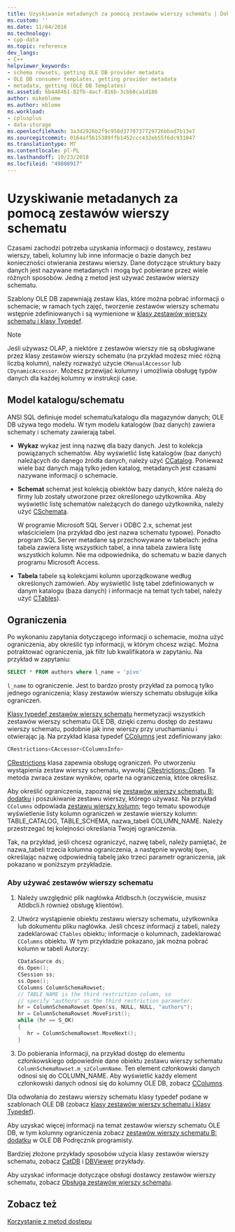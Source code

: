 ```yaml
---
title: Uzyskiwanie metadanych za pomocą zestawów wierszy schematu | Dokumentacja firmy Microsoft
ms.custom: ''
ms.date: 11/04/2016
ms.technology:
- cpp-data
ms.topic: reference
dev_langs:
- C++
helpviewer_keywords:
- schema rowsets, getting OLE DB provider metadata
- OLE DB consumer templates, getting provider metadata
- metadata, getting (OLE DB Templates)
ms.assetid: 6b448461-82fb-4acf-816b-3cbb0ca1d186
author: mikeblome
ms.author: mblome
ms.workload:
- cplusplus
- data-storage
ms.openlocfilehash: 3a3d2926b2f9c958d3770737729726bbad7b13e7
ms.sourcegitcommit: 0164af5615389ffb1452ccc432eb55f6dc931047
ms.translationtype: MT
ms.contentlocale: pl-PL
ms.lasthandoff: 10/23/2018
ms.locfileid: "49808917"
---
```

# <a name="obtaining-metadata-with-schema-rowsets"></a>Uzyskiwanie metadanych za pomocą zestawów wierszy schematu

Czasami zachodzi potrzeba uzyskania informacji o dostawcy, zestawu wierszy, tabeli, kolumny lub inne informacje o bazie danych bez konieczności otwierania zestawu wierszy. Dane dotyczące struktury bazy danych jest nazywane metadanych i mogą być pobierane przez wiele różnych sposobów. Jedną z metod jest używać zestawów wierszy schematu.  
  
Szablony OLE DB zapewniają zestaw klas, które można pobrać informacji o schemacie; w ramach tych zajęć, tworzenie zestawów wierszy schematu wstępnie zdefiniowanych i są wymienione w [klasy zestawów wierszy schematu i klasy Typedef](../../data/oledb/schema-rowset-classes-and-typedef-classes.md).  
  
> [!NOTE]
> Jeśli używasz OLAP, a niektóre z zestawów wierszy nie są obsługiwane przez klasy zestawów wierszy schematu (na przykład możesz mieć różną liczbą kolumn), należy rozważyć użycie `CManualAccessor` lub `CDynamicAccessor`. Możesz przewijać kolumny i umożliwia obsługę typów danych dla każdej kolumny w instrukcji case.  
  
## <a name="catalogschema-model"></a>Model katalogu/schematu  

ANSI SQL definiuje model schematu/katalogu dla magazynów danych; OLE DB używa tego modelu. W tym modelu katalogów (baz danych) zawiera schematy i schematy zawierają tabel.  
  
- **Wykaz** wykaz jest inną nazwę dla bazy danych. Jest to kolekcja powiązanych schematów. Aby wyświetlić listę katalogów (baz danych) należących do danego źródła danych, należy użyć [CCatalog](../../data/oledb/ccatalogs-ccataloginfo.md). Ponieważ wiele baz danych mają tylko jeden katalog, metadanych jest czasami nazywane informacji o schemacie.  
  
- **Schemat** schemat jest kolekcją obiektów bazy danych, które należą do firmy lub zostały utworzone przez określonego użytkownika. Aby wyświetlić listę schematów należących do danego użytkownika, należy użyć [CSchemata](../../data/oledb/cschemata-cschematainfo.md).  
  
     W programie Microsoft SQL Server i ODBC 2.x, schemat jest właścicielem (na przykład dbo jest nazwa schematu typowe). Ponadto program SQL Server metadane są przechowywane w tabelach: jedna tabela zawiera listę wszystkich tabel, a inna tabela zawiera listę wszystkich kolumn. Nie ma odpowiednika, do schematu w bazie danych programu Microsoft Access.  
  
- **Tabela** tabele są kolekcjami kolumn uporządkowane według określonych zamówień. Aby wyświetlić listę tabel zdefiniowanych w danym katalogu (baza danych) i informacje na temat tych tabel, należy użyć [CTables](../../data/oledb/ctables-ctableinfo.md)).  
  
## <a name="restrictions"></a>Ograniczenia  

Po wykonaniu zapytania dotyczącego informacji o schemacie, można użyć ograniczenia, aby określić typ informacji, w którym chcesz wziąć. Można potraktować ograniczenia, jak filtr lub kwalifikatora w zapytaniu. Na przykład w zapytaniu:  
  
```sql  
SELECT * FROM authors where l_name = 'pivo'  
```  
  
`l_name` to ograniczenie. Jest to bardzo prosty przykład za pomocą tylko jednego ograniczenia; klasy zestawów wierszy schematu obsługuje kilka ograniczeń.  
  
[Klasy typedef zestawów wierszy schematu](../../data/oledb/schema-rowset-classes-and-typedef-classes.md) hermetyzacji wszystkich zestawów wierszy schematu OLE DB, dzięki czemu dostęp do zestawu wierszy schematu, podobnie jak inne wierszy przy uruchamianiu i otwierając ją. Na przykład klasa typedef [CColumns](../../data/oledb/ccolumns-ccolumnsinfo.md) jest zdefiniowany jako:  
  
```cpp  
CRestrictions<CAccessor<CColumnsInfo>  
```  
  
[CRestrictions](../../data/oledb/crestrictions-class.md) klasa zapewnia obsługę ograniczeń. Po utworzeniu wystąpienia zestaw wierszy schematu, wywołaj [CRestrictions::Open](../../data/oledb/crestrictions-open.md). Ta metoda zwraca zestaw wyników, oparte na ograniczenia, które określisz.  
  
Aby określić ograniczenia, zapoznaj się [zestawów wierszy schematu B: dodatku](/previous-versions/windows/desktop/ms712921) i poszukiwanie zestawu wierszy, którego używasz. Na przykład `CColumns` odpowiada [zestawu wierszy kolumn](/previous-versions/windows/desktop/ms723052\(v%3dvs.85\)); tego tematu spowoduje wyświetlenie listy kolumn ograniczeń w zestawie wierszy kolumn: TABLE_CATALOG, TABLE_SCHEMA, nazwa_tabeli COLUMN_NAME. Należy przestrzegać tej kolejności określania Twojej ograniczenia.  
  
Tak, na przykład, jeśli chcesz ograniczyć, nazwę tabeli, należy pamiętać, że nazwa_tabeli trzecia kolumna ograniczenia, a następnie wywołaj `Open`, określając nazwę odpowiednią tabelę jako trzeci parametr ograniczenia, jak pokazano w poniższym przykładzie.  
  
### <a name="to-use-schema-rowsets"></a>Aby używać zestawów wierszy schematu  
  
1. Należy uwzględnić plik nagłówka Atldbsch.h (oczywiście, musisz Atldbcli.h również obsługę klientów).  
  
1. Utwórz wystąpienie obiektu zestawu wierszy schematu, użytkownika lub dokumentu pliku nagłówka. Jeśli chcesz informacji z tabeli, należy zadeklarować `CTables` obiektu; informacje o kolumnach, zadeklarować `CColumns` obiektu. W tym przykładzie pokazano, jak można pobrać kolumn w tabeli Autorzy:  
  
    ```cpp  
    CDataSource ds;  
    ds.Open();  
    CSession ss;  
    ss.Open();  
    CColumns ColumnSchemaRowset;  
    // TABLE_NAME is the third restriction column, so  
    // specify "authors" as the third restriction parameter:  
    hr = ColumnSchemaRowset.Open(ss, NULL, NULL, "authors");  
    hr = ColumnSchemaRowset.MoveFirst();  
    while (hr == S_OK)  
    {  
       hr = ColumnSchemaRowset.MoveNext();  
    }  
    ```  
  
1. Do pobierania informacji, na przykład dostęp do elementu członkowskiego odpowiednie dane obiektu zestawu wierszy schematu `ColumnSchemaRowset.m_szColumnName`. Ten element członkowski danych odnosi się do COLUMN_NAME. Aby wyświetlić każdy element członkowski danych odnosi się do kolumny OLE DB, zobacz [CColumns](../../data/oledb/ccolumns-ccolumnsinfo.md).  
  
Dla odwołania do zestawu wierszy schematu klasy typedef podane w szablonach OLE DB (zobacz [klasy zestawów wierszy schematu i klasy Typedef](../../data/oledb/schema-rowset-classes-and-typedef-classes.md)).  
  
Aby uzyskać więcej informacji na temat zestawów wierszy schematu OLE DB, w tym kolumny ograniczenia zobacz [zestawów wierszy schematu B: dodatku](/previous-versions/windows/desktop/ms712921) w OLE DB Podręcznik programisty.  
  
Bardziej złożone przykłady sposobów użycia klasy zestawów wierszy schematu, zobacz [CatDB](https://github.com/Microsoft/VCSamples) i [DBViewer](https://github.com/Microsoft/VCSamples) przykłady.  
  
Aby uzyskać informacje dotyczące obsługi dostawcy zestawów wierszy schematu, zobacz [Obsługa zestawów wierszy schematu](../../data/oledb/supporting-schema-rowsets.md).  
  
## <a name="see-also"></a>Zobacz też  

[Korzystanie z metod dostępu](../../data/oledb/using-accessors.md)